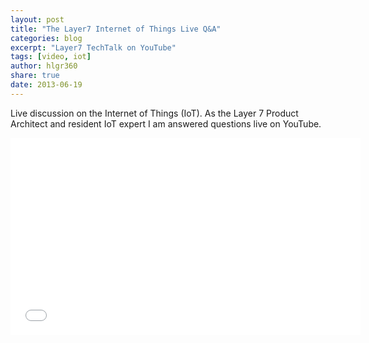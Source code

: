 ```yaml
---
layout: post
title: "The Layer7 Internet of Things Live Q&A"
categories: blog
excerpt: "Layer7 TechTalk on YouTube"
tags: [video, iot]
author: hlgr360
share: true
date: 2013-06-19
---
```


Live discussion on the Internet of Things (IoT). As the Layer 7 Product Architect and resident IoT expert I am answered questions live on YouTube.

<iframe width="560" height="315" src="//www.youtube.com/embed/GrmuwaFnWSM" frameborder="0"></iframe>
